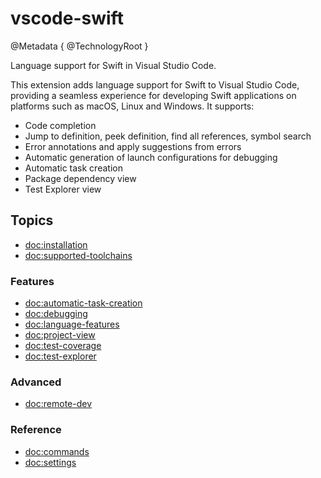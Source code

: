 # vscode-swift

@Metadata {
   @TechnologyRoot
}

Language support for Swift in Visual Studio Code.

This extension adds language support for Swift to Visual Studio Code, providing a seamless experience for developing Swift applications on platforms such as macOS, Linux and Windows. It supports:

* Code completion
* Jump to definition, peek definition, find all references, symbol search
* Error annotations and apply suggestions from errors
* Automatic generation of launch configurations for debugging
* Automatic task creation
* Package dependency view
* Test Explorer view

## Topics

- <doc:installation>
- <doc:supported-toolchains>

### Features

- <doc:automatic-task-creation>
- <doc:debugging>
- <doc:language-features>
- <doc:project-view>
- <doc:test-coverage>
- <doc:test-explorer>

### Advanced

- <doc:remote-dev>

### Reference

- <doc:commands>
- <doc:settings>